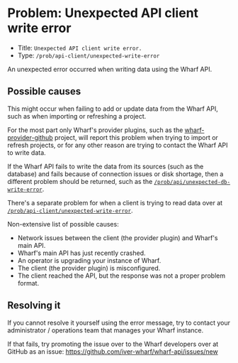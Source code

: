 # Problem: Unexpected API client write error

<!-- panels:start -->

<!-- div:right-panel -->

- Title: `Unexpected API client write error.`
- Type: `/prob/api-client/unexpected-write-error`

<!-- div:left-panel -->

An unexpected error occurred when writing data using the Wharf API.

<!-- panels:end -->

## Possible causes

<!-- panels:start -->

<!-- div:left-panel -->

This might occur when failing to add or update data from the Wharf API, such as
when importing or refreshing a project.

For the most part only Wharf's provider plugins, such as the
[wharf-provider-github](https://github.com/iver-wharf/wharf-provider-github)
project, will report this problem when trying to import or refresh projects,
or for any other reason are trying to contact the Wharf API to write data.

If the Wharf API fails to write the data from its sources
(such as the database) and fails because of connection issues or disk shortage,
then a different problem should be returned, such as the
[`/prob/api/unexpected-db-write-error`](/prob/api/unexpected-db-write-error).

There's a separate problem for when a client is trying to read data over at
[`/prob/api-client/unexpected-write-error`](/prob/api-client/unexpected-write-error).

<!-- div:right-panel -->

Non-extensive list of possible causes:

- Network issues between the client (the provider plugin) and Wharf's main API.
- Wharf's main API has just recently crashed.
- An operator is upgrading your instance of Wharf.
- The client (the provider plugin) is misconfigured.
- The client reached the API, but the response was not a proper problem format.

<!-- panels:end -->

## Resolving it

If you cannot resolve it yourself using the error message, try to contact your
administrator / operations team that manages your Wharf instance.

If that fails, try promoting the issue over to the Wharf developers over at
GitHub as an issue: <https://github.com/iver-wharf/wharf-api/issues/new>
